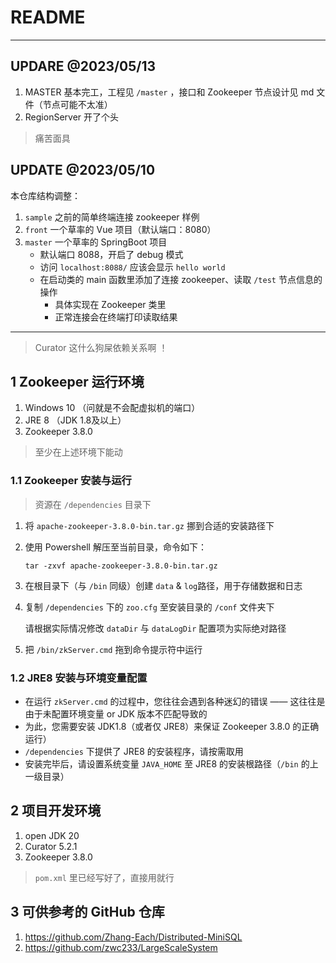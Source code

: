 # README

---

## UPDARE @2023/05/13

1. MASTER 基本完工，工程见 `/master` ，接口和 Zookeeper 节点设计见 md 文件（节点可能不太准）
2. RegionServer 开了个头

> 痛苦面具

## UPDATE @2023/05/10

本仓库结构调整：

1. `sample` 之前的简单终端连接 zookeeper 样例
2. `front` 一个草率的 Vue 项目（默认端口：8080）
3. `master` 一个草率的 SpringBoot 项目
    - 默认端口 8088，开启了 debug 模式
    - 访问 `localhost:8088/` 应该会显示 `hello world`
    - 在启动类的 main 函数里添加了连接 zookeeper、读取 `/test` 节点信息的操作
        - 具体实现在 Zookeeper 类里
        - 正常连接会在终端打印读取结果

---

> Curator 这什么狗屎依赖关系啊 ！

## 1 Zookeeper 运行环境

1. Windows 10 （问就是不会配虚拟机的端口）
2. JRE 8 （JDK 1.8及以上）
3. Zookeeper 3.8.0

> 至少在上述环境下能动

### 1.1 Zookeeper 安装与运行
> 资源在 `/dependencies` 目录下

1. 将 `apache-zookeeper-3.8.0-bin.tar.gz` 挪到合适的安装路径下
2. 使用 Powershell 解压至当前目录，命令如下：
    ```shell
    tar -zxvf apache-zookeeper-3.8.0-bin.tar.gz
    ```
3. 在根目录下（与 `/bin` 同级）创建 `data` & `log`路径，用于存储数据和日志
4. 复制 `/dependencies` 下的 `zoo.cfg` 至安装目录的 `/conf` 文件夹下

    请根据实际情况修改 `dataDir` 与 `dataLogDir` 配置项为实际绝对路径

5. 把 `/bin/zkServer.cmd` 拖到命令提示符中运行

### 1.2 JRE8 安装与环境变量配置

- 在运行 `zkServer.cmd` 的过程中，您往往会遇到各种迷幻的错误 —— 这往往是由于未配置环境变量 or JDK 版本不匹配导致的
- 为此，您需要安装 JDK1.8（或者仅 JRE8）来保证 Zookeeper 3.8.0 的正确运行）
- `/dependencies` 下提供了 JRE8 的安装程序，请按需取用
- 安装完毕后，请设置系统变量 `JAVA_HOME` 至 JRE8 的安装根路径（`/bin` 的上一级目录）

## 2 项目开发环境

1. open JDK 20
2. Curator 5.2.1
3. Zookeeper 3.8.0

> `pom.xml` 里已经写好了，直接用就行

## 3 可供参考的 GitHub 仓库

1. https://github.com/Zhang-Each/Distributed-MiniSQL
2. https://github.com/zwc233/LargeScaleSystem
